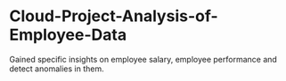 # Cloud-Project-Analysis-of-Employee-Data
Gained specific insights on employee salary, employee performance and detect anomalies in them.

